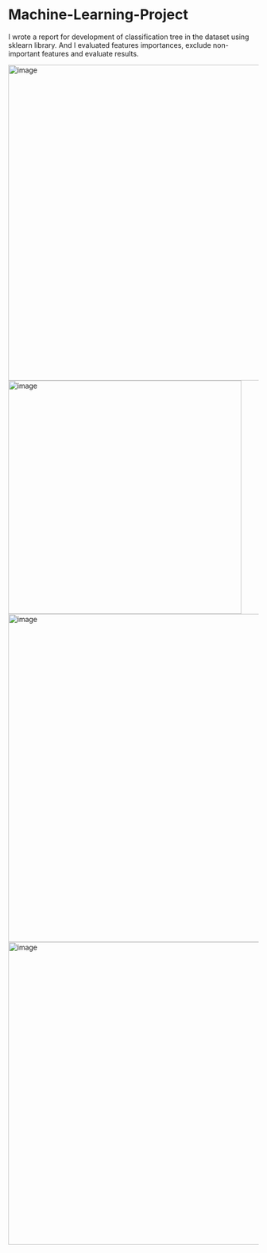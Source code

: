 # Machine-Learning-Project

I wrote a report for development of classification tree in the dataset using sklearn library. 
And I evaluated features importances, exclude non-important features and evaluate results.

<img width="634" alt="image" src="https://github.com/Seyidahmadova/Machine-Learning-Project/assets/80168192/d2e1bba3-940f-498f-8d94-6d694480fd50">

<img width="469" alt="image" src="https://github.com/Seyidahmadova/Machine-Learning-Project/assets/80168192/5106a238-50f5-4e24-b52a-02ac2e6416e0">

<img width="659" alt="image" src="https://github.com/Seyidahmadova/Machine-Learning-Project/assets/80168192/848182fa-4c7b-4a8a-bfbc-4f18428948d0">

<img width="608" alt="image" src="https://github.com/Seyidahmadova/Machine-Learning-Project/assets/80168192/5600e88f-ce86-4999-86fb-984e57090b68">




